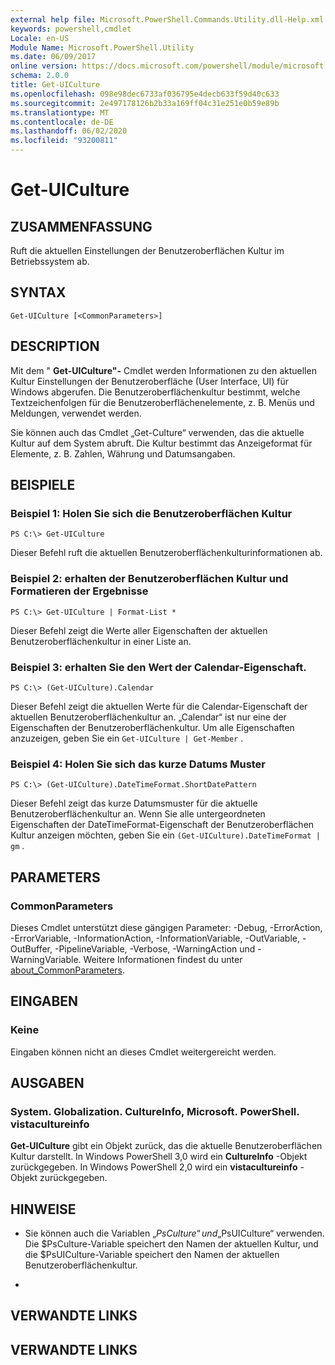```yaml
---
external help file: Microsoft.PowerShell.Commands.Utility.dll-Help.xml
keywords: powershell,cmdlet
Locale: en-US
Module Name: Microsoft.PowerShell.Utility
ms.date: 06/09/2017
online version: https://docs.microsoft.com/powershell/module/microsoft.powershell.utility/get-uiculture?view=powershell-5.1&WT.mc_id=ps-gethelp
schema: 2.0.0
title: Get-UICulture
ms.openlocfilehash: 098e98dec6733af036795e4decb633f59d40c633
ms.sourcegitcommit: 2e497178126b2b33a169ff04c31e251e0b59e89b
ms.translationtype: MT
ms.contentlocale: de-DE
ms.lasthandoff: 06/02/2020
ms.locfileid: "93200811"
---
```

# Get-UICulture

## ZUSAMMENFASSUNG
Ruft die aktuellen Einstellungen der Benutzeroberflächen Kultur im Betriebssystem ab.

## SYNTAX

```
Get-UICulture [<CommonParameters>]
```

## DESCRIPTION
Mit dem " **Get-UICulture"-** Cmdlet werden Informationen zu den aktuellen Kultur Einstellungen der Benutzeroberfläche (User Interface, UI) für Windows abgerufen.
Die Benutzeroberflächenkultur bestimmt, welche Textzeichenfolgen für die Benutzeroberflächenelemente, z. B. Menüs und Meldungen, verwendet werden.

Sie können auch das Cmdlet „Get-Culture“ verwenden, das die aktuelle Kultur auf dem System abruft.
Die Kultur bestimmt das Anzeigeformat für Elemente, z. B. Zahlen, Währung und Datumsangaben.

## BEISPIELE

### Beispiel 1: Holen Sie sich die Benutzeroberflächen Kultur

```
PS C:\> Get-UICulture
```

Dieser Befehl ruft die aktuellen Benutzeroberflächenkulturinformationen ab.

### Beispiel 2: erhalten der Benutzeroberflächen Kultur und Formatieren der Ergebnisse

```
PS C:\> Get-UICulture | Format-List *
```

Dieser Befehl zeigt die Werte aller Eigenschaften der aktuellen Benutzeroberflächenkultur in einer Liste an.

### Beispiel 3: erhalten Sie den Wert der Calendar-Eigenschaft.

```
PS C:\> (Get-UICulture).Calendar
```

Dieser Befehl zeigt die aktuellen Werte für die Calendar-Eigenschaft der aktuellen Benutzeroberflächenkultur an.
„Calendar“ ist nur eine der Eigenschaften der Benutzeroberflächenkultur.
Um alle Eigenschaften anzuzeigen, geben Sie ein `Get-UICulture | Get-Member` .

### Beispiel 4: Holen Sie sich das kurze Datums Muster

```
PS C:\> (Get-UICulture).DateTimeFormat.ShortDatePattern
```

Dieser Befehl zeigt das kurze Datumsmuster für die aktuelle Benutzeroberflächenkultur an.
Wenn Sie alle untergeordneten Eigenschaften der DateTimeFormat-Eigenschaft der Benutzeroberflächen Kultur anzeigen möchten, geben Sie ein `(Get-UICulture).DateTimeFormat | gm` .

## PARAMETERS

### CommonParameters
Dieses Cmdlet unterstützt diese gängigen Parameter: -Debug, -ErrorAction, -ErrorVariable, -InformationAction, -InformationVariable, -OutVariable, -OutBuffer, -PipelineVariable, -Verbose, -WarningAction und -WarningVariable. Weitere Informationen findest du unter [about_CommonParameters](https://go.microsoft.com/fwlink/?LinkID=113216).

## EINGABEN

### Keine
Eingaben können nicht an dieses Cmdlet weitergereicht werden.

## AUSGABEN

### System. Globalization. CultureInfo, Microsoft. PowerShell. vistacultureinfo
**Get-UICulture** gibt ein Objekt zurück, das die aktuelle Benutzeroberflächen Kultur darstellt.
In Windows PowerShell 3,0 wird ein **CultureInfo** -Objekt zurückgegeben.
In Windows PowerShell 2,0 wird ein **vistacultureinfo** -Objekt zurückgegeben.

## HINWEISE

* Sie können auch die Variablen „$PsCulture“ und „$PsUICulture“ verwenden. Die $PsCulture-Variable speichert den Namen der aktuellen Kultur, und die $PsUICulture-Variable speichert den Namen der aktuellen Benutzeroberflächenkultur.

*

## VERWANDTE LINKS

## VERWANDTE LINKS
